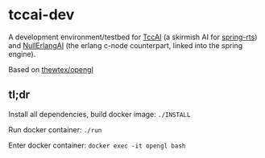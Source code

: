 # tccai-dev

A development environment/testbed for [TccAI](https://github.com/arnehilmann/tccai) (a skirmish AI for
[spring-rts](https://springrts.com/)) and [NullErlangAI](https://github.com/arnehilmann/NullErlangAI) 
(the erlang c-node counterpart, linked into the spring engine).

Based on [thewtex/opengl](https://hub.docker.com/r/thewtex/opengl/)

## tl;dr

Install all dependencies, build docker image:
```./INSTALL```

Run docker container:
```./run```

Enter docker container:
```docker exec -it opengl bash```

